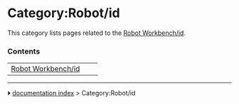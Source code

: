 # Category:Robot/id
This category lists pages related to the [Robot Workbench/id](Robot_Workbench/id.md).

### Contents

|     |     |     |
| --- | --- | --- |
| [Robot Workbench/id](Robot_Workbench/id.md) |



---
⏵ [documentation index](../README.md) > Category:Robot/id
